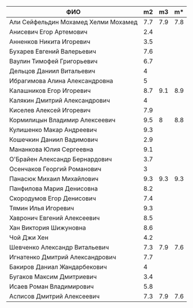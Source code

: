 |                ФИО                   | m2  | m3  | m*  |
|--------------------------------------|-----|-----|-----|
| Али Сейфельдин Мохамед Хелми Мохамед | 7.7 | 7.9 | 7.8 |
| Анисевич Егор Артемович              | 2.4 |     |     |
| Анненков Никита Игоревич             | 3.5 |     |     |
| Бухарев Евгений Валерьевич           | 7.6 |     |     |
| Ваулин Тимофей Григорьевич           | 6.7 |     |     |
| Дельцов Даниил Витальевич            | 4   |     |     |
| Ибрагимова Алина Александровна       | 5   |     |     |
| Калашников Егор Игоревич             | 8.7 | 9.1 | 8.9 |
| Калякин Дмитрий Александрович        | 4   |     |     |
| Киселев Алексей Игоревич             | 7.9 |     |     |
| Кормилицын Владимир Алексеевич       | 9.5 | 8   | 8.8 |
| Кулишенко Макар Андреевич            | 9.3 |     |     |
| Кошечкин Даниил Вадимович            | 2.9 |     |     |
| Мананкова Юлия Сергеевна             | 9.1 |     |     |
| О'Брайен Александр Бернардович       | 3.7 |     |     |
| Осенчаков Георгий Романович          | 3   |     |     |
| Панасюк Михаил Михайлович            | 9.3 | 9.3 | 9.3 |
| Панфилова Мария Денисовна            | 8.2 |     |     |
| Скородумов Егор Денисович            | 7.4 |     |     |
| Тямин Илья Игоревич                  | 9.3 |     |     |
| Хавронич Евгений Алексеевич          | 8.5 |     |     |
| Хан Виктория Шижуновна               | 8.6 |     |     |
| Чой Джи Хен                          | 4.2 |     |     |
| Шевченко Александр Витальевич        | 7.3 | 7.9 | 7.6 |
| Игнатенко Дмитрий Александрович      | 7.7 |     |     |
| Бакиров Даниал Жандарбекович         | 4   |     |     |
| Бугаков Максим Дмитриевич            | 3.4 |     |     |
| Исаев Роман Владимирович             | 5.8 |     |     |
| Асписов Дмитрий Алексеевич           | 7.3 | 7.9 | 7.6 |